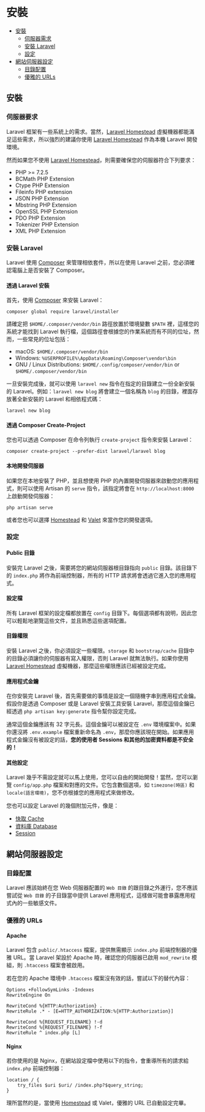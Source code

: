 # 安裝

- [安裝](#installation)
    - [伺服器需求](#server-requirements)
    - [安裝 Laravel](#installing-laravel)
    - [設定](#configuration)
- [網站伺服器設定](#web-server-configuration)
    - [目錄配置](#directory-configuration)
    - [優雅的 URLs](#pretty-urls)

<a name="installation"></a>
## 安裝

<a name="server-requirements"></a>
### 伺服器要求

Laravel 框架有一些系統上的需求。當然，[Laravel Homestead](/docs/{{version}}/homestead) 虛擬機器都能滿足這些需求，所以強烈的建議你使用 [Laravel Homestead](/docs/{{version}}/homestead) 作為本機 Laravel 開發環境。

然而如果您不使用 [Laravel Homestead](/docs/{{version}}/homestead)，則需要確保您的伺服器符合下列要求：

<div class="content-list" markdown="1">
    <ul>
        <li>PHP >= 7.2.5</li>
        <li>BCMath PHP Extension</li>
        <li>Ctype PHP Extension</li>
        <li>Fileinfo PHP extension</li>
        <li>JSON PHP Extension</li>
        <li>Mbstring PHP Extension</li>
        <li>OpenSSL PHP Extension</li>
        <li>PDO PHP Extension</li>
        <li>Tokenizer PHP Extension</li>
        <li>XML PHP Extension</li>
    </ul>
</div>

<a name="installing-laravel"></a>
### 安裝 Laravel

Laravel 使用 [Composer](https://getcomposer.org) 來管理相依套件，所以在使用 Laravel 之前，您必須確認電腦上是否安裝了 Composer。

#### 透過 Laravel 安裝

首先，使用 [Composer](https://getcomposer.org) 來安裝 Laravel：

    composer global require laravel/installer

請確定把 `$HOME/.composer/vendor/bin` 路徑放置於環境變數 `$PATH` 裡，這樣您的系統才能找到 Laravel 執行檔，這個路徑會根據您的作業系統而有不同的位址，然而，一些常見的位址包括：

<div class="content-list" markdown="1">
<ul>
<li>macOS: <code class=" language-php"><span class="token variable">$HOME</span><span class="token operator">/</span><span class="token punctuation">.</span>composer<span class="token operator">/</span>vendor<span class="token operator">/</span>bin</code></li>
<li>Windows: <code class=" language-php"><span class="token operator">%</span><span class="token constant">USERPROFILE</span><span class="token operator">%</span>\<span class="token package">AppData<span class="token punctuation">\</span>Roaming<span class="token punctuation">\</span>Composer<span class="token punctuation">\</span>vendor<span class="token punctuation">\</span>bin</span></code></li>
<li>GNU / Linux Distributions: <code class=" language-php"><span class="token variable">$HOME</span><span class="token operator">/</span><span class="token punctuation">.</span>config<span class="token operator">/</span>composer<span class="token operator">/</span>vendor<span class="token operator">/</span>bin</code> or <code class=" language-php"><span class="token variable">$HOME</span><span class="token operator">/</span><span class="token punctuation">.</span>composer<span class="token operator">/</span>vendor<span class="token operator">/</span>bin</code></li>
</ul>
</div>

一旦安裝完成後，就可以使用 `laravel new` 指令在指定的目錄建立一份全新安裝的 Laravel。例如：`laravel new blog` 將會建立一個名稱為 `blog` 的目錄，裡面存放著全新安裝的 Laravel 和相依程式碼：

    laravel new blog

#### 透過 Composer Create-Project

您也可以透過 Composer 在命令列執行 `create-project` 指令來安裝 Laravel：

    composer create-project --prefer-dist laravel/laravel blog

#### 本地開發伺服器

如果您在本地安裝了 PHP，並且想使用 PHP 的內置開發伺服器來啟動您的應用程式，則可以使用 Artisan 的 `serve` 指令，該指定將會在 `http://localhost:8000` 上啟動開發伺服器：

    php artisan serve

或者您也可以選擇 [Homestead](/docs/{{version}}/homestead) 和 [Valet](/docs/{{version}}/valet) 來當作您的開發選項。

<a name="configuration"></a>
### 設定

#### Public 目錄

安裝完 Laravel 之後，需要將您的網站伺服器根目錄指向 `public` 目錄。該目錄下的 `index.php` 將作為前端控制器，所有的 HTTP 請求將會透過它進入您的應用程式。

#### 設定檔

所有 Laravel 框架的設定檔都放置在 `config` 目錄下。每個選項都有說明，因此您可以輕鬆地瀏覽這些文件，並且熟悉這些選項配置。

#### 目錄權限

安裝 Laravel 之後，你必須設定一些權限。`storage` 和 `bootstrap/cache` 目錄中的目錄必須讓你的伺服器有寫入權限，否則 Laravel 就無法執行。如果你使用 [Laravel Homestead](/docs/{{version}}/homestead) 虛擬機器，那麼這些權限應該已經被設定完成。

#### 應用程式金鑰

在你安裝完 Laravel 後，首先需要做的事情是設定一個隨機字串到應用程式金鑰。假設你是透過 Composer 或是 Laravel 安裝工具安裝 Laravel，那麼這個金鑰已經透過 `php artisan key:generate` 指令幫你設定完成。

通常這個金鑰應該有 32 字元長。這個金鑰可以被設定在 `.env` 環境檔案中。如果你還沒將 `.env.example` 檔案重新命名為 `.env`，那麼你應該現在開始。如果應用程式金鑰沒有被設定的話，**您的使用者 Sessions 和其他的加密資料都是不安全的！**

#### 其他設定

Laravel 幾乎不需設定就可以馬上使用，您可以自由的開始開發！當然，您可以瀏覽 `config/app.php` 檔案和對應的文件。它包含數個選項，如 `timezone(時區)` 和 `locale(語言環境)`，您不仿根據您的應用程式來做修改。

您也可以設定 Laravel 的幾個附加元件，像是：

<div class="content-list" markdown="1">
    <ul>
        <li><a href="/docs/7.x/cache#configuration">快取 Cache</a></li>
        <li><a href="/docs/7.x/database#configuration">資料庫 Database</a></li>
        <li><a href="/docs/7.x/session#configuration">Session</a></li>
    </ul>
</div>

<a name="web-server-configuration"></a>
## 網站伺服器設定

<a name="directory-configuration"></a>
### 目錄配置

Laravel 應該始終在您 Web 伺服器配置的 `Web 目錄` 的跟目錄之外運行，您不應該嘗試從 `Web 目錄` 的子目錄當中提供 Laravel 應用程式，這樣做可能會暴露應用程式內的一些敏感文件。

<a name="pretty-urls"></a>
### 優雅的 URLs

#### Apache

Laravel 包含 `public/.htaccess` 檔案，提供無需顯示 `index.php` 前端控制器的優雅 URL。當 Laravel 架設於 Apache 時，確認您的伺服器已啟用 `mod_rewrite` 模組，則 `.htaccess` 檔案會被啟用。

若在您的 Apache 環境中 `.htaccess` 檔案沒有效的話，嘗試以下的替代內容：

    Options +FollowSymLinks -Indexes
    RewriteEngine On

    RewriteCond %{HTTP:Authorization} .
    RewriteRule .* - [E=HTTP_AUTHORIZATION:%{HTTP:Authorization}]

    RewriteCond %{REQUEST_FILENAME} !-d
    RewriteCond %{REQUEST_FILENAME} !-f
    RewriteRule ^ index.php [L]

#### Nginx

若你使用的是 Nginx，在網站設定檔中使用以下的指令，會重導所有的請求給 `index.php` 前端控制器：

    location / {
        try_files $uri $uri/ /index.php?$query_string;
    }

理所當然的是，當使用 [Homestead](/docs/{{version}}/homestead) 或 Valet，優雅的 URL 已自動設定完畢。
